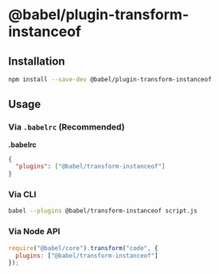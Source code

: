 # @babel/plugin-transform-instanceof

## Installation

```sh
npm install --save-dev @babel/plugin-transform-instanceof
```

## Usage

### Via `.babelrc` (Recommended)

**.babelrc**

```json
{
  "plugins": ["@babel/transform-instanceof"]
}
```

### Via CLI

```sh
babel --plugins @babel/transform-instanceof script.js
```

### Via Node API

```javascript
require("@babel/core").transform("code", {
  plugins: ["@babel/transform-instanceof"]
});
```

